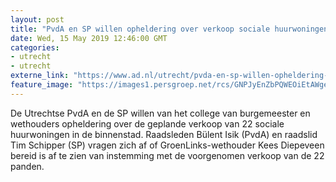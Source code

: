 ```yaml
---
layout: post
title: "PvdA en SP willen opheldering over verkoop sociale huurwoningen binnenstad"
date: Wed, 15 May 2019 12:46:00 GMT
categories: 
- utrecht 
- utrecht 
externe_link: "https://www.ad.nl/utrecht/pvda-en-sp-willen-opheldering-over-verkoop-sociale-huurwoningen-binnenstad~ab28be1f/"
feature_image: "https://images1.persgroep.net/rcs/GNPJyEnZbPQWEOiEtAWge6SkjBk/diocontent/70051614/_fitwidth/400/?appId=21791a8992982cd8da851550a453bd7f&quality=0.7"
---
```


De Utrechtse PvdA en de SP willen van het college van burgemeester en wethouders opheldering over de geplande verkoop van 22 sociale huurwoningen in de binnenstad. Raadsleden Bülent Isik (PvdA) en raadslid Tim Schipper (SP) vragen zich af of GroenLinks-wethouder Kees Diepeveen bereid is af te zien van instemming met de voorgenomen verkoop van de 22 panden.
